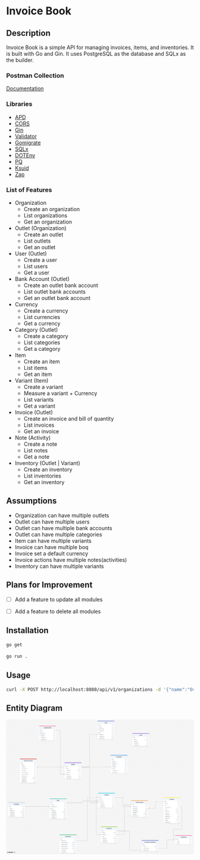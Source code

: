 # Invoice Book

## Description

Invoice Book is a simple API for managing invoices, items, and inventories. It is built with Go and Gin. It uses PostgreSQL as the database and SQLx as the builder.

### Postman Collection
[Documentation](https://documenter.getpostman.com/view/9582699/2sAXjRW9X3)

### Libraries
* [APD](https://github.com/cockroachdb/apd)
* [CORS](https://github.com/gin-contrib/cors)
* [Gin](https://github.com/gin-gonic/gin)
* [Validator](https://github.com/go-playground/validator)
* [Gomigrate](https://github.com/golang-migrate/migrate)
* [SQLx](github.com/jmoiron/sqlx)
* [DOTEnv](github.com/joho/godotenv)
* [PQ](github.com/lib/pq)
* [Ksuid](github.com/segmentio/ksuid)
* [Zap](go.uber.org/zap)

### List of Features
* Organization
  * Create an organization
  * List organizations
  * Get an organization
* Outlet  (Organization)
  * Create an outlet
  * List outlets
  * Get an outlet
* User (Outlet)
  * Create a user
  * List users
  * Get a user
* Bank Account (Outlet)
  * Create an outlet bank account
  * List outlet bank accounts
  * Get an outlet bank account
* Currency 
    * Create a currency
    * List currencies
    * Get a currency
* Category (Outlet)
    * Create a category
    * List categories
    * Get a category
* Item
    * Create an item
    * List items
    * Get an item
* Variant (Item)
    * Create a variant
    * Measure a variant + Currency
    * List variants
    * Get a variant
* Invoice (Outlet)
    * Create an invoice and bill of quantity
    * List invoices
    * Get an invoice
* Note (Activity)
    * Create a note
    * List notes
    * Get a note
* Inventory (Outlet | Variant)
    * Create an inventory
    * List inventories
    * Get an inventory

## Assumptions

- Organization can have multiple outlets
- Outlet can have multiple users
- Outlet can have multiple bank accounts
- Outlet can have multiple categories
- Item can have multiple variants
- Invoice can have multiple boq
- Invoice set a default currency
- Invoice actions have multiple notes(activities)
- Inventory can have multiple variants



## Plans for Improvement

- [ ] Add a feature to update all modules
- [ ] Add a feature to delete all modules
 

## Installation
```bash
go get 
```
```bash
go run .
```

## Usage
```bash
curl -X POST http://localhost:8080/api/v1/organizations -d '{"name":"Organization 1"}'
```

## Entity Diagram
![Entity Diagram](entity_diagram.png)